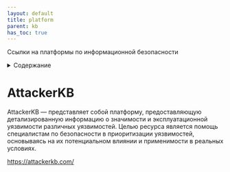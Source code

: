 ```yaml
---
layout: default
title: platform
parent: kb
has_toc: true
---
```

Ссылки на платформы по информационной безопасности 
<details close markdown="block">
  <summary>
    Содержание
  </summary>
  {: .text-delta }
1. TOC
{:toc}
</details>

# AttackerKB
AttackerKB — представляет собой платформу, предоставляющую детализированную информацию о значимости и эксплуатационной уязвимости различных уязвимостей. Целью ресурса является помощь специалистам по безопасности в приоритизации уязвимостей, основываясь на их потенциальном влиянии и применимости в реальных условиях.

<https://attackerkb.com/>